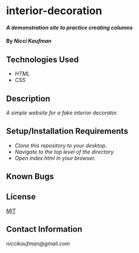 # interior-decoration

#### _A demonstration site to practice creating columns_

#### By _**Nicci Kaufman**_

## Technologies Used

* _HTML_
* _CSS_

## Description

_A simple website for a fake interior decorator._

## Setup/Installation Requirements

* _Clone this repository to your desktop._
* _Navigate to the top level of the directory._
* _Open index.html in your browser._


## Known Bugs


## License

_[MIT](https://en.wikipedia.org/wiki/MIT_License)_

## Contact Information

_niccikaufman@gmail.com_